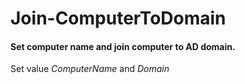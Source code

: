 # Join-ComputerToDomain
#### Set computer name and join computer to AD domain.

Set value *ComputerName* and *Domain*